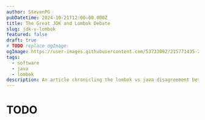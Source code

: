 ```yaml
---
author: StevenPG
pubDatetime: 2024-10-21T12:00:00.000Z
title: The Great JDK and Lombok Debate
slug: jdk-v-lombok
featured: false
draft: true
# TODO replace ogImage
ogImage: https://user-images.githubusercontent.com/53733092/215771435-25408246-2309-4f8b-a781-1f3d93bdf0ec.png
tags:
  - software
  - java
  - lombok
description: An article chronicling the lombok vs java disagreement between pron98 and rswitzerloot. With some additional commentary!
---
```


# TODO
